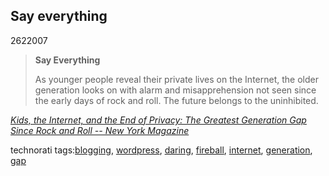 <article><h2>Say everything</h2><time><span class="day">26</span><span class="month">2</span><span class="year">2007</span></time><blockquote cite="http://nymag.com/news/features/27341/"><strong>Say Everything</strong><p>As younger people reveal their private lives on the Internet, the older generation looks on with alarm and misapprehension not seen since the early days of rock and roll. The future belongs to the uninhibited.</p></blockquote><p class="citation"><cite cite="http://nymag.com/news/features/27341/"><a href="http://nymag.com/news/features/27341/">Kids, the Internet, and the End of Privacy: The Greatest Generation Gap Since Rock and Roll -- New York Magazine</a></cite></p><!-- technorati tags begin --><p class="tags">technorati tags:<a href="http://technorati.com/tag/blogging" rel="tag">blogging</a>, <a href="http://technorati.com/tag/wordpress" rel="tag">wordpress</a>, <a href="http://technorati.com/tag/daring" rel="tag">daring</a>, <a href="http://technorati.com/tag/fireball" rel="tag">fireball</a>, <a href="http://technorati.com/tag/internet" rel="tag">internet</a>, <a href="http://technorati.com/tag/generation" rel="tag">generation</a>, <a href="http://technorati.com/tag/gap" rel="tag">gap</a></p><!-- technorati tags end --></article>